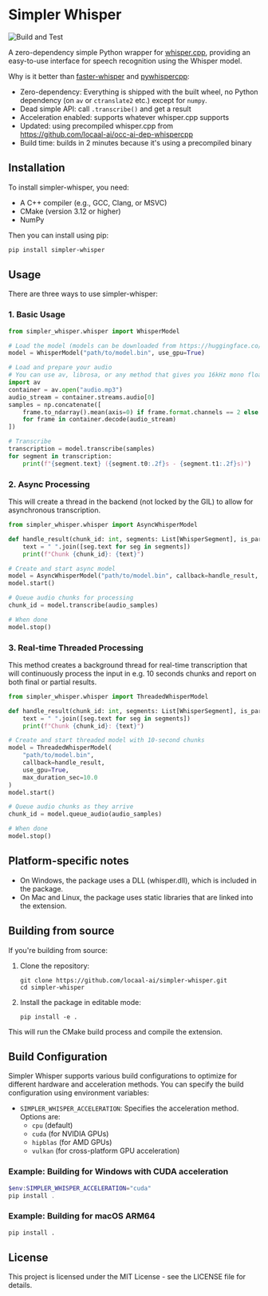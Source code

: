 # Simpler Whisper

![Build and Test](https://img.shields.io/github/actions/workflow/status/locaal-ai/simpler-whisper/build.yaml)

A zero-dependency simple Python wrapper for [whisper.cpp](https://github.com/ggerganov/whisper.cpp), providing an easy-to-use interface for speech recognition using the Whisper model.

Why is it better than [faster-whisper](https://github.com/SYSTRAN/faster-whisper) and [pywhispercpp](https://github.com/abdeladim-s/pywhispercpp):
- Zero-dependency: Everything is shipped with the built wheel, no Python dependency (on `av` or `ctranslate2` etc.) except for `numpy`.
- Dead simple API: call `.transcribe()` and get a result
- Acceleration enabled: supports whatever whisper.cpp supports
- Updated: using precompiled whisper.cpp from https://github.com/locaal-ai/occ-ai-dep-whispercpp
- Build time: builds in 2 minutes because it's using a precompiled binary

## Installation

To install simpler-whisper, you need:
- A C++ compiler (e.g., GCC, Clang, or MSVC)
- CMake (version 3.12 or higher)
- NumPy

Then you can install using pip:

```bash
pip install simpler-whisper
```

## Usage

There are three ways to use simpler-whisper:

### 1. Basic Usage
```python
from simpler_whisper.whisper import WhisperModel

# Load the model (models can be downloaded from https://huggingface.co/ggerganov/whisper.cpp)
model = WhisperModel("path/to/model.bin", use_gpu=True)

# Load and prepare your audio
# You can use av, librosa, or any method that gives you 16kHz mono float32 samples
import av
container = av.open("audio.mp3")
audio_stream = container.streams.audio[0]
samples = np.concatenate([
    frame.to_ndarray().mean(axis=0) if frame.format.channels == 2 else frame.to_ndarray()
    for frame in container.decode(audio_stream)
])

# Transcribe
transcription = model.transcribe(samples)
for segment in transcription:
    print(f"{segment.text} ({segment.t0:.2f}s - {segment.t1:.2f}s)")
```

### 2. Async Processing

This will create a thread in the backend (not locked by the GIL) to allow for asynchronous transcription.

```python
from simpler_whisper.whisper import AsyncWhisperModel

def handle_result(chunk_id: int, segments: List[WhisperSegment], is_partial: bool):
    text = " ".join([seg.text for seg in segments])
    print(f"Chunk {chunk_id}: {text}")

# Create and start async model
model = AsyncWhisperModel("path/to/model.bin", callback=handle_result, use_gpu=True)
model.start()

# Queue audio chunks for processing
chunk_id = model.transcribe(audio_samples)

# When done
model.stop()
```

### 3. Real-time Threaded Processing

This method creates a background thread for real-time transcription that will continuously
process the input in e.g. 10 seconds chunks and report on both final or partial results.

```python
from simpler_whisper.whisper import ThreadedWhisperModel

def handle_result(chunk_id: int, segments: List[WhisperSegment], is_partial: bool):
    text = " ".join([seg.text for seg in segments])
    print(f"Chunk {chunk_id}: {text}")

# Create and start threaded model with 10-second chunks
model = ThreadedWhisperModel(
    "path/to/model.bin",
    callback=handle_result,
    use_gpu=True,
    max_duration_sec=10.0
)
model.start()

# Queue audio chunks as they arrive
chunk_id = model.queue_audio(audio_samples)

# When done
model.stop()
```

## Platform-specific notes

- On Windows, the package uses a DLL (whisper.dll), which is included in the package.
- On Mac and Linux, the package uses static libraries that are linked into the extension.

## Building from source

If you're building from source:
1. Clone the repository:
   ```
   git clone https://github.com/locaal-ai/simpler-whisper.git
   cd simpler-whisper
   ```
2. Install the package in editable mode:
   ```
   pip install -e .
   ```

This will run the CMake build process and compile the extension.

## Build Configuration

Simpler Whisper supports various build configurations to optimize for different hardware and acceleration methods. You can specify the build configuration using environment variables:

- `SIMPLER_WHISPER_ACCELERATION`: Specifies the acceleration method. Options are:
  - `cpu` (default)
  - `cuda` (for NVIDIA GPUs)
  - `hipblas` (for AMD GPUs)
  - `vulkan` (for cross-platform GPU acceleration)

### Example: Building for Windows with CUDA acceleration

```powershell
$env:SIMPLER_WHISPER_ACCELERATION="cuda"
pip install .
```

### Example: Building for macOS ARM64

```bash
pip install .
```

## License

This project is licensed under the MIT License - see the LICENSE file for details.
